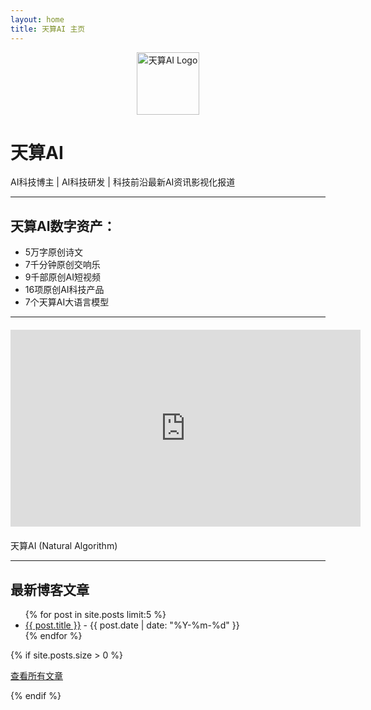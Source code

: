```yaml
---
layout: home
title: 天算AI 主页
---
```


<div style="text-align: center; margin-bottom: 15px;"> <!-- Logo 居中显示 -->
  <img src="{{ '/assets/images/天算LOGO3.png' | relative_url }}" alt="天算AI Logo" width="100">
  <!-- 使用 relative_url 过滤器确保路径正确 -->
  <!-- 您可以修改 width="100" 来调整 Logo 大小 -->
</div>

# 天算AI

AI科技博主 | AI科技研发 | 科技前沿最新AI资讯影视化报道

---

## 天算AI数字资产：

*   5万字原创诗文
*   7千分钟原创交响乐
*   9千部原创AI短视频
*   16项原创AI科技产品
*   7个天算AI大语言模型

---

<div style="text-align: center; margin: 20px 0;"> <!-- YouTube 视频居中显示 -->
<iframe width="560" height="315" src="https://www.youtube.com/embed/SLv6RcKpPWM?si=m8IxR8b4vTZKTXEn" title="YouTube video player" frameborder="0" allow="accelerometer; autoplay; clipboard-write; encrypted-media; gyroscope; picture-in-picture; web-share" referrerpolicy="strict-origin-when-cross-origin" allowfullscreen></iframe>
</div>

天算AI (Natural Algorithm)

---

## 最新博客文章

<ul>
  {% for post in site.posts limit:5 %}
    <li>
      <a href="{{ post.url | relative_url }}">{{ post.title }}</a> - {{ post.date | date: "%Y-%m-%d" }}
    </li>
  {% endfor %}
</ul>

{% if site.posts.size > 0 %} <!-- 检查是否有文章 -->
  <p><a href="{{ '/blog/' | relative_url }}">查看所有文章</a></p> <!-- 确认 /blog/ 是你文章列表页的正确路径 -->
{% endif %}
